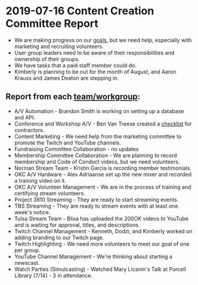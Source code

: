 # 2019-07-16 Content Creation Committee Report

* We are making progress on our [goals](https://github.com/techlahoma/committees/blob/master/content-creation.md#2019-goals), but we need help, especially with marketing and recruiting volunteers.
* User group leaders need to be aware of their responsibilities and ownership of their groups.
* We have tasks that a paid staff member could do.
* Kimberly is planning to be out for the month of August, and Aaron Krauss and James Deaton are stepping in.

## Report from each [team/workgroup](https://github.com/techlahoma/broadcasting/blob/master/Teams/teams.md):

* A/V Automation - Brandon Smith is working on setting up a database and API.
* Conference and Workshop A/V - Ben Van Treese created a [checklist](https://docs.google.com/document/d/1co_SbACmSKAn1bcVp_sVPmnBm7vtmGkXUtoLWshaP8o/) for contractors.
* Content Marketing - We need help from the marketing committee to promote the Twitch and YouTube channels.
* Fundraising Committee Collaboration - no updates
* Membership Committee Collaboration - We are planning to record membership and Code of Conduct videos, but we need volunteers.
* Norman Stream Team - Kristin Garcia is recording member testimonials.
* OKC A/V Hardware - Alex Adriaanse set up the new mixer and recorded a training video on it.
* OKC A/V Volunteer Management - We are in the process of training and certifying stream volunteers.
* Project 3810 Streaming - They are ready to start streaming events.
* TBS Streaming - They are ready to stream events with at least one week's notice.
* Tulsa Stream Team - Blixa has uploaded the 200OK videos to YouTube and is waiting for approval, titles, and descriptions.
* Twitch Channel Management - Kenneth, Dodzi, and Kimberly worked on adding branding to our Twitch page.
* Twitch Highlighting - We need more volunteers to meet our goal of one per group.
* YouTube Channel Management - We're thinking about starting a newscast.
* Watch Parties (Simulcasting) - Watched Mary Licanin's Talk at Purcell Library (7/14) - 3 in attendance.
